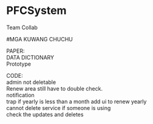 # PFCSystem
Team Collab

#MGA KUWANG CHUCHU

PAPER: <br />
DATA DICTIONARY <br/>
Prototype <br />



CODE: <br />
admin not deletable <br/>
Renew area still have to double check. <br/> 
notification <br/>
trap if yearly is less than a month add ui to renew yearly <br/>
cannot delete service if someone is using <br/>
check the updates and deletes <br/>
<br/>


